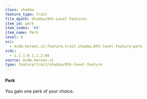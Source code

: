 ```yaml
---
class: shadow
feature_type: trait
file_dpath: Shadow/8th-Level Features
item_id: perk
item_index: '04'
item_name: Perk
level: 8
scc:
  - mcdm.heroes.v1:feature.trait.shadow.8th-level-feature:perk
scdc:
  - 1.1.1:9.1.2.2:04
source: mcdm.heroes.v1
type: feature/trait/shadow/8th-level-feature
---
```


#### Perk

You gain one perk of your choice.
